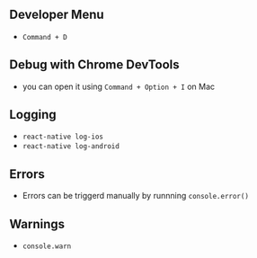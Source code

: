## Developer Menu
- `Command + D`

## Debug with Chrome DevTools
- you can open it using `Command + Option + I` on Mac

## Logging
- `react-native log-ios`
- `react-native log-android`

## Errors
- Errors can be triggerd manually by runnning `console.error()`

## Warnings
- `console.warn`
